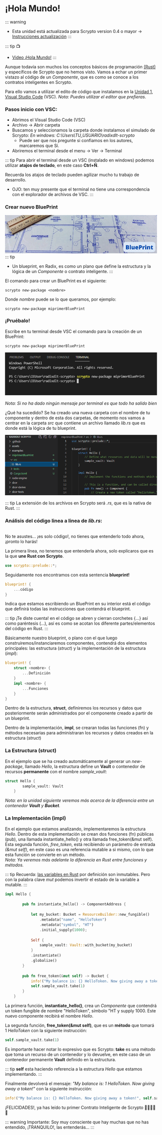 # ¡Hola Mundo!

::: warning
- Esta unidad está actualizada para Scrypto version 0.4 o mayor -> [Instrucciones actualización](/scrypto/instalacion/actualizacion.md)
:::

::: tip 📺
- [Video ¡Hola Mundo!]()
:::

Aunque todavía son muchos los conceptos básicos de programación [(Rust)](../../rust/README.md) y específicos de Scrypto que no hemos visto. Vamos a echar un primer vistazo al código de un *Componente*, que es como se conoce a los contratos inteligentes en Scrypto.  

Para ello vamos a utilizar el edito de código que instalamos en la [Unidad 1](/scrypto/instalacion/instalacion.md), [Visual Studio Code](https://code.visualstudio.com/) (VSC). *Nota: Puedes utilizar el editor que prefieras*.

### Pasos inicio con VSC:
 - Abrimos el Visual Studio Code (VSC)
 - Archivo -> Abrir carpeta
 - Buscamos y seleccionamos la carpeta donde instalamos el simulado de Scrypto: *En windows: C:\Users\TU_USUARIO\radixdlt-scrypto*
    - Puede ser que nos pregunte si confiamos en los autores, marcaremos que Sí.
-  Abriremos el terminal desde el menu -> Ver -> Terminal 

::: tip
Para abrir el terminal desde un VSC (instalado en windows) podemos utilizar **atajos de teclado**, en este caso **Ctrl+Ñ**.  

Recuerda los atajos de teclado pueden agilizar mucho tu trabajo de desarrollo.

- OJO: ten muy presente que el terminal no tiene una correspondencia con el explorador de archivos de VSC.
:::

### Crear nuevo BluePrint
![BluePrint](./img/blueprint.png)
::: tip
- Un blueprint, en Radix, es como un plano que define la estructura y la lógica de un *Componente* o contrato inteligente. 
:::

El comando para crear un BluePrint es el siguiente:
```
scrypto new-package <nombre>
```

Donde *nombre* puede se lo que queramos, por ejemplo:
```
scrypto new-package miprimerBluePrint
```

### ¡Pruébalo!

Escribe en tu terminal desde VSC el comando para la creación de un BluePrint:
```
scrypto new-package miprimerBluePrint
```
![nuevo blueprint](./img/new_blue.png)  

*Nota: Si no ha dado ningún mensaje por terminal es que todo ha salido bien*

¿Qué ha sucedido? Se ha creado una nueva carpeta con el nombre de tu componente y dentro de esta dos carpetas, de momento nos vamos a centrar en la carpeta *src* que contiene un archivo llamado *lib.rs* que es donde está la lógica de tu blueprint.  

![mi primer blueprint](./img/miprimerblue.png)  

::: tip
La extensión de los archivos en Scrypto será *.rs*, que es la nativa de Rust.
:::

### Análisis del código linea a linea de *lib.rs*:
<br>
<div class="alert alert-success" role="alert">
 No te asustes... ¡es solo código!, no tienes que entenderlo todo ahora, ¡pronto lo harás!
</div>


La primera línea, no tenemos que entenderla ahora, solo explicaros que es la que **une Rust con Scrypto**.  

```rust
use scrypto::prelude::*;
```

Seguidamente nos encontramos con esta sentencia **blueprint!**  

```rust
blueprint! {
    ...código
}
```
Indica que estamos escribiendo un BluePrint en su interior está el código que definirá todas las instrucciones que contendrá el blueprint.

::: tip
    ¡Te diste cuenta! en el código se abren y cierran corchetes {...} así como paréntesis (...), así es como se acotan los diferente partes/elementos del código en Rust.
:::

Básicamente nuestro blueprint, o plano con el que luego construiremos/instanciaremos componentes, contendrá dos elementos principales: las estructura (*struct*) y la implementación de la estructura (*impl*):  

```rust
blueprint! {
    struct <nombre> {
        ...Definición
    }
    impl <nombre> {
        ...Funciones
    }
}
```
Dentro de la estructura, **struct**, definiremos los recursos y datos que posteriormente serán administrados por el componente creado a partir de un blueprint.

Dentro de la implementación, **impl**, se crearan todas las funciones (fn) y métodos necesarias para administraran los recursos y datos creados en la estructura (*struct*)

### La Estructura (**struct**)

En el ejemplo que se ha creado automáticamente al generar un *new-package*, llamado *Hello*, la estructura define un **Vault** o contenedor de recursos **permanente** con el nombre *sample_vault*:  

```rust
struct Hello {
        sample_vault: Vault
    }
```
*Nota: en la unidad siguiente veremos más acerca de la diferencia entre un contenedor **Vault** y **Bucket**.*

### La Implementación (**impl**)

En el ejemplo que estamos analizando, implementaremos la estructura *Hello*. Dentro de esta implementación se crean dos funciones (fn) públicas (pub), una llamada instantiate_hello() y otra llamada free_token(&mut self). Esta segunda función, *free_token*, está recibiendo un parámetro de entrada *(&mut self)*, en este caso es una referencia mutable a si mismo, con lo que esta función se convierte en un método.  
*Nota: Ya veremos más adelante la diferencia en Rust entre funciones y métodos.*

::: tip
Recuerda: [las variables en Rust](/rust/variables.md) por definición son inmutables. Pero con la palabra clave *mut* podemos invertir el estado de la variable a mutable.
:::

```rust
impl Hello {

        pub fn instantiate_hello() -> ComponentAddress {
            
            let my_bucket: Bucket = ResourceBuilder::new_fungible()
                .metadata("name", "HelloToken")
                .metadata("symbol", "HT")
                .initial_supply(1000);

            Self {
                sample_vault: Vault::with_bucket(my_bucket)
            }
            .instantiate()
            .globalize()
        }

        pub fn free_token(&mut self) -> Bucket {
            info!("My balance is: {} HelloToken. Now giving away a token!", self.sample_vault.amount());
            self.sample_vault.take(1)
        }
    }
```

La primera función, **instantiate_hello()**, crea un *Componente* que contendrá un token fungible de nombre "HelloToken", símbolo "HT y supply 1000. Este nuevo componente recibirá el nombre *Hello*.  

La segunda función, **free_token(&mut self)**, que es un **método** que tomará 1 *HelloToken* con la siguiente instrucción:

```rust
self.sample_vault.take(1)
```

Es importante hacer notar lo expresivo que es Scrypto: **take** es una método que toma un recurso de un contenedor y lo devuelve, en este caso de un contenedor permanente **Vault** definido en la estructura.

::: tip
    **self** esta haciendo referencia a la estructura *Hello* que estamos implementando.
:::

Finalmente devolverá el mensaje: *"My balance is: 1 HelloToken. Now giving away a token!"* con la siguiente instrucción:

```rust
info!("My balance is: {} HelloToken. Now giving away a token!", self.sample_vault.amount());
```

<div class="alert alert-success" role="warning">
 ¡FELICIDADES!, ya has leído tu primer Contrato Inteligente de Scrypto 🥳🎉🎉🎉🎉
</div>

::: warning Importante:
Soy muy consciente que hay muchas que no has entendido, ¡TRANQUILO!, las entenderás...
:::